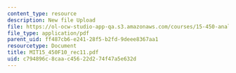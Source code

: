 ```yaml
---
content_type: resource
description: New file Upload
file: https://ol-ocw-studio-app-qa.s3.amazonaws.com/courses/15-450-analytics-of-finance-fall-2010/c794896c8caac45622d274f47a5e632d_MIT15_450F10_rec11.pdf
file_type: application/pdf
parent_uid: ff487cb6-e241-28f5-b2fd-9deee8367aa1
resourcetype: Document
title: MIT15_450F10_rec11.pdf
uid: c794896c-8caa-c456-22d2-74f47a5e632d
---
```

